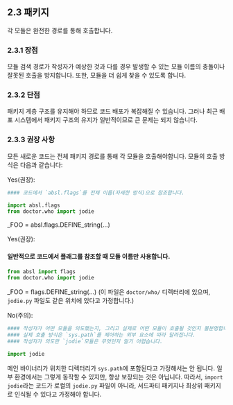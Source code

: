 ## 2.3 패키지

각 모듈은 완전한 경로를 통해 호출합니다.

### 2.3.1 장점

모듈 검색 경로가 작성자가 예상한 것과 다를 경우 발생할 수 있는 모듈 이름의 충돌이나 잘못된 호출을 방지합니다.
또한, 모듈을 더 쉽게 찾을 수 있도록 합니다.

### 2.3.2 단점

패키지 계층 구조를 유지해야 하므로 코드 배포가 복잡해질 수 있습니다.
그러나 최근 배포 시스템에서 패키지 구조의 유지가 일반적이므로 큰 문제는 되지 않습니다.

### 2.3.3 권장 사항

모든 새로운 코드는 전체 패키지 경로를 통해 각 모듈을 호출해야합니다.
모듈의 호출 방식은 다음과 같습니다:

Yes(권장):

```python
#### 코드에서 `absl.flags`를 전체 이름(자세한 방식)으로 참조합니다.

import absl.flags
from doctor.who import jodie
```

\_FOO = absl.flags.DEFINE_string(...)

Yes(권장):

#### 일반적으로 코드에서 플래그를 참조할 때 모듈 이름만 사용합니다.

```python
from absl import flags
from doctor.who import jodie
```

\_FOO = flags.DEFINE_string(...)
(이 파일은 `doctor/who/` 디렉터리에 있으며, `jodie.py` 파일도 같은 위치에 있다고 가정합니다.)

No(주의):

```python
#### 작성자가 어떤 모듈을 의도했는지, 그리고 실제로 어떤 모듈이 호출될 것인지 불분명합니다.
#### 실제 호출 방식은 `sys.path`를 제어하는 외부 요소에 따라 달라집니다.
#### 작성자가 의도한 `jodie`모듈은 무엇인지 알기 어렵습니다.

import jodie
```

메인 바이너리가 위치한 디렉터리가 `sys.path`에 포함된다고 가정해서는 안 됩니다.
일부 환경에서는 그렇게 동작할 수 있지만, 항상 보장되는 것은 아닙니다.
따라서, `import jodie`라는 코드가 로컬의 `jodie.py` 파일이 아니라, 서드파티 패키지나 최상위 패키지로 인식될 수 있다고 가정해야 합니다.
